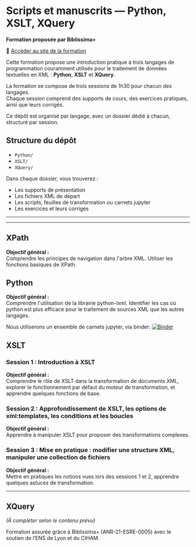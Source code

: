 # Scripts et manuscrits — Python, XSLT, XQuery  
**Formation proposée par Biblissima+**

🔗 [Accéder au site de la formation](https://scriptsmss.sciencesconf.org)

Cette formation propose une introduction pratique à trois langages de programmation couramment utilisés pour le traitement de données textuelles en XML : **Python**, **XSLT** et **XQuery**.

La formation se compose de trois sessions de 1h30 pour chacun des langages.  
Chaque session comprend des supports de cours, des exercices pratiques, ainsi que leurs corrigés.

Ce dépôt est organisé par langage, avec un dossier dédié à chacun, structuré par session.

##  Structure du dépôt

- `Python/`  
- `XSLT/`  
- `XQuery/`  

Dans chaque dossier, vous trouverez  :
- Les supports de présentation  
- Les fichiers XML de départ  
- Les scripts, feuilles de transformation ou carnets jupyter  
- Les exercices et leurs corrigés

---
---

## XPath
**Objectif général :**  
Comprendre les principes de navigation dans l'arbre XML. Utiliser les fonctions basiques de XPath.

##  Python  
**Objectif général :**  
Comprendre l'utilisation de la librairie python-lxml. Identifier les cas où python est plus efficace pour le traitement de sources XML que les autres langages.  

Nous utiliserons un ensemble de carnets jupyter, via binder: 
[![Binder](https://mybinder.org/badge_logo.svg)](https://mybinder.org/v2/gh/ArianePinche/Biblissima-_scripts_mss.git/HEAD)

## XSLT

### Session 1 : Introduction à XSLT
**Objectif général :**  
Comprendre le rôle de XSLT dans la transformation de documents XML, explorer le fonctionnement par défaut du moteur de transformation, et apprendre quelques fonctions de base.

### Session 2 : Approfondissement de XSLT, les options de xml:templates, les conditions et les boucles
**Objectif général :**  
Apprendre à manipuler XSLT pour proposer des transformations complexes.

### Session 3 : Mise en pratique : modifier une structure XML, manipuler une collection de fichiers
**Objectif général :**  
Mettre en pratiques les notions vues lors des sessions 1 et 2, apprendre quelques astuces de transformation.

---

##  XQuery  
*(À compléter selon le contenu prévu)*

Formation assurée grâce à Biblissima+ (ANR-21-ESRE-0005) avec le soutien de l’ENS de Lyon et du CIHAM.
